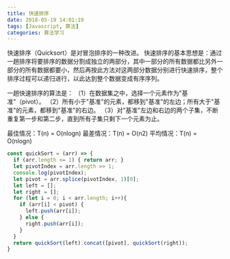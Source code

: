 ```yaml
---
title: 快速排序
date: 2018-05-19 14:01:19
tags: [Javascript, 算法]
categories: 算法学习
---
```

快速排序（Quicksort）是对冒泡排序的一种改进。
快速排序的基本思想是：通过一趟排序将要排序的数据分割成独立的两部分，其中一部分的所有数据都比另外一部分的所有数据都要小，然后再按此方法对这两部分数据分别进行快速排序，整个排序过程可以递归进行，以此达到整个数据变成有序序列。

一趟快速排序的算法是：
（1）在数据集之中，选择一个元素作为"基准"（pivot）。
（2）所有小于"基准"的元素，都移到"基准"的左边；所有大于"基准"的元素，都移到"基准"的右边。
（3）对"基准"左边和右边的两个子集，不断重复第一步和第二步，直到所有子集只剩下一个元素为止。

最佳情况：T(n) = O(nlogn)
最差情况：T(n) = O(n2)
平均情况：T(n) = O(nlogn)

```javascript
const quickSort = (arr) => {
  if (arr.length <= 1) { return arr; }
  let pivotIndex = arr.length >> 1;
  console.log(pivotIndex);
  let pivot = arr.splice(pivotIndex, 1)[0];
  let left = [];
  let right = [];
  for (let i = 0; i < arr.length; i++){
    if (arr[i] < pivot) {
      left.push(arr[i]);
    } else {
      right.push(arr[i]);
    }
  }
  return quickSort(left).concat([pivot], quickSort(right));
}
```